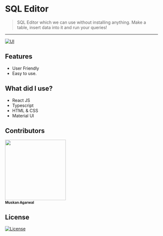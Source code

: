 # SQL Editor

> SQL Editor which we can use without installing anything.
> Make a table, insert data into it and run your queries!
---
[![UI ](https://img.shields.io/badge/Demo-Link-blue?style=flat-square&logo=appveyor)](https://musk-sql-editor.netlify.app/)

## Features
-    User Friendly
-   Easy to use.

## What did I use?
- React JS
- Typescript
- HTML & CSS
- Material UI

## Contributors
  <tr>
    <td align="center">
      <td align="center"></td>
      <td align="center"><a href="https://github.com/musk101"><img src="https://i.ibb.co/mDHxhkJ/61506798.jpg" width="200px;" alt=""/><br /><sub><b>Muskan Agarwal</b></sub></a><br /> </td></td>
  </tr>

## License

[![License](http://img.shields.io/:license-mit-blue.svg?style=flat-square)](http://badges.mit-license.org)

